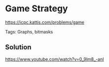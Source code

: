 # Game Strategy

https://icpc.kattis.com/problems/game

Tags: Graphs, bitmasks

## Solution

https://www.youtube.com/watch?v=0_9lm8_-anI
